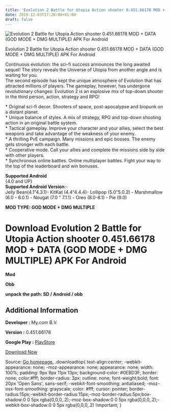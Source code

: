 ```yaml
---
title: 'Evolution 2 Battle for Utopia Action shooter 0.451.66178 MOD + DATA (GOD MODE + DMG MULTIPLE) APK For Android'
date: 2019-12-03T17:28:00+01:00
draft: false
---
```


![Evolution 2 Battle for Utopia Action shooter 0.451.66178 MOD + DATA (GOD MODE + DMG MULTIPLE) APK For Android](https://i1.wp.com/apkhome.net/wp-content/uploads/2019/12/Evolution-2-Battle-for-Utopia-Action-shooter.png "Evolution 2 Battle for Utopia Action shooter 0.451.66178 MOD + DATA (GOD MODE + DMG MULTIPLE) APK For Android")

  

Evolution 2 Battle for Utopia Action shooter 0.451.66178 MOD + DATA (GOD MODE + DMG MULTIPLE) APK For Android

Continuous evolution: the sci-fi success announces the long awaited sequel! The story reveals the Universe of Utopia from another angle and is waiting for you.  
The second episode has kept the unique atmosphere of Evolution that has attracted millions of players. The gameplay, however, has undergone revolutionary changes: Evolution 2 is an explosive mix of top-down shooter in the third person, action, strategy and RPG!

\* Original sci-fi decor. Shooters of space, post-apocalypse and biopunk on a distant planet.  
\* Unique balance of styles. A mix of strategy, RPG and top-down shooting action in an original battle system.  
\* Tactical gameplay. Improve your character and your allies, select the best weapons and take advantage of the weakness of your enemy.  
\* A thrilling PvE campaign. Many missions and epic bosses. The enemy gets stronger with each battle.  
\* Cooperative mode. Call your allies and complete the missions side by side with other players.  
\* Synchronous online battles. Online multiplayer battles. Fight your way to the top of the leaderboard and win bonuses.

**Supported Android**  
{4.0 and UP}  
**Supported Android Version**:-  
Jelly Bean(4.1"4.3.1)- KitKat (4.4"4.4.4)- Lollipop (5.0"5.0.2) - Marshmallow (6.0 - 6.0.1) - Nougat (7.0 " 7.1.1) - Oreo (8.0-8.1) - Pie (9.0)

**MOD TYPE: GOD MODE + DMG MULTIPLE**

Download Evolution 2 Battle for Utopia Action shooter 0.451.66178 MOD + DATA (GOD MODE + DMG MULTIPLE) APK For Android
======================================================================================================================

**Mod**

**Obb**

**unpack the path: SD / Android / obb**

Additional Information
----------------------

**Developer :** My.com B.V.

**Version :** 0.451.66178

**Google Play :** [PlayStore](https://play.google.com/store/apps/details?id=com.my.evolution2)

  

[Download Now](https://store4app.co/post/evolution-2-battle-for-utopia-action-shooter-0-451-66178-mod-data-god-mode-dmg-multiple-apk-for-android_1575388938)

  
Source: [Go homepage.](https://store4app.co/post/evolution-2-battle-for-utopia-action-shooter-0-451-66178-mod-data-god-mode-dmg-multiple-apk-for-android_1575388938) .downloadtop{ text-align:center; -webkit-appearance: none; -moz-appearance: none; appearance: none; width: 100%; padding: 9px 9px 11px 13px; background-color: #0EBD3F; border: none; color:#fff; border-radius: 3px; outline: none; font-weight;bold; font: 20px 'Open Sans', sans-serif; -webkit-font-smoothing: antialiased; -moz-osx-font-smoothing: grayscale; color: #fff; cursor: pointer; border-radius:15px;-webkit-border-radius:15px;-moz-border-radius:5px;box-shadow:0 0 5px rgba(0,0,0,.2);-moz-box-shadow:0 0 5px rgba(0,0,0,.2);-webkit-box-shadow:0 0 5px rgba(0,0,0,.2) !important; }